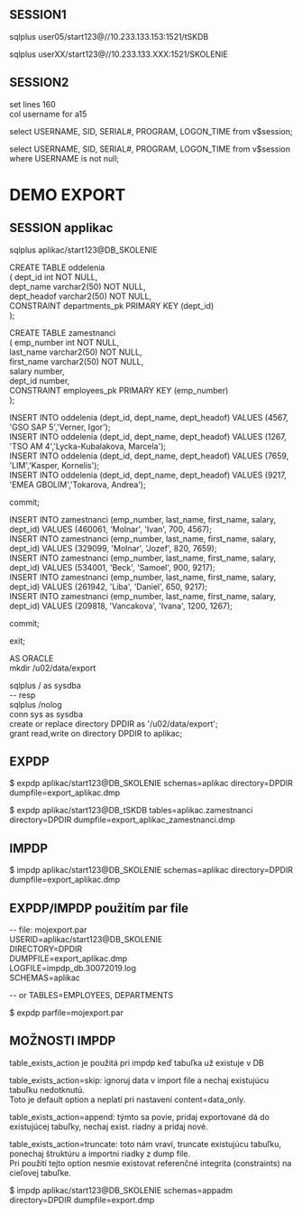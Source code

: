 ## SESSION1
sqlplus user05/start123@//10.233.133.153:1521/tSKDB <br />

sqlplus userXX/start123@//10.233.133.XXX:1521/SKOLENIE <br />

## SESSION2
set lines 160 <br />
col username for a15 <br />

select USERNAME, SID, SERIAL#, PROGRAM, LOGON_TIME from v$session;  <br />

select USERNAME, SID, SERIAL#, PROGRAM, LOGON_TIME from v$session where USERNAME is not null;  <br />


# DEMO EXPORT

## SESSION applikac

sqlplus aplikac/start123@DB_SKOLENIE <br />

CREATE TABLE oddelenia <br />
( dept_id int NOT NULL, <br />
  dept_name varchar2(50) NOT NULL, <br />
  dept_headof varchar2(50) NOT NULL, <br />
  CONSTRAINT departments_pk PRIMARY KEY (dept_id) <br />
); <br />


CREATE TABLE zamestnanci <br />
( emp_number int NOT NULL, <br />
  last_name varchar2(50) NOT NULL, <br />
  first_name varchar2(50) NOT NULL, <br />
  salary number, <br />
  dept_id number, <br />
  CONSTRAINT employees_pk PRIMARY KEY (emp_number) <br />
); <br />

 
INSERT INTO oddelenia (dept_id, dept_name, dept_headof) VALUES (4567, 'GSO SAP 5','Verner, Igor'); <br />
INSERT INTO oddelenia (dept_id, dept_name, dept_headof) VALUES (1267, 'TSO AM 4','Lycka-Kubalakova, Marcela'); <br />
INSERT INTO oddelenia (dept_id, dept_name, dept_headof) VALUES (7659, 'LIM','Kasper, Kornelis'); <br />
INSERT INTO oddelenia (dept_id, dept_name, dept_headof) VALUES (9217, 'EMEA GBOLIM','Tokarova, Andrea'); <br />

commit; <br />


INSERT INTO zamestnanci (emp_number, last_name, first_name, salary, dept_id) VALUES (460061, 'Molnar', 'Ivan', 700, 4567); <br />
INSERT INTO zamestnanci (emp_number, last_name, first_name, salary, dept_id) VALUES (329099, 'Molnar', 'Jozef', 820, 7659); <br />
INSERT INTO zamestnanci (emp_number, last_name, first_name, salary, dept_id) VALUES (534001, 'Beck', 'Samoel', 900, 9217); <br />
INSERT INTO zamestnanci (emp_number, last_name, first_name, salary, dept_id) VALUES (261942, 'Liba', 'Daniel', 650, 9217); <br />
INSERT INTO zamestnanci (emp_number, last_name, first_name, salary, dept_id) VALUES (209818, 'Vancakova', 'Ivana', 1200, 1267); <br />

commit; <br />

exit; <br />


AS ORACLE <br />
mkdir /u02/data/export <br />

sqlplus / as sysdba <br />
-- resp <br />
sqlplus /nolog  <br />
conn sys as sysdba <br />
create or replace directory DPDIR as '/u02/data/export'; <br />
grant read,write on directory  DPDIR to aplikac; <br />

## EXPDP
$ expdp aplikac/start123@DB_SKOLENIE schemas=aplikac directory=DPDIR dumpfile=export_aplikac.dmp <br />

$ expdp aplikac/start123@DB_tSKDB tables=aplikac.zamestnanci directory=DPDIR dumpfile=export_aplikac_zamestnanci.dmp <br />

## IMPDP
$ impdp aplikac/start123@DB_SKOLENIE schemas=aplikac directory=DPDIR dumpfile=export_aplikac.dmp <br />

## EXPDP/IMPDP použitím par file 
-- file: mojexport.par  <br />
USERID=aplikac/start123@DB_SKOLENIE <br />
DIRECTORY=DPDIR <br />
DUMPFILE=export_aplikac.dmp <br />
LOGFILE=impdp_db.30072019.log <br />
SCHEMAS=aplikac <br />

-- or TABLES=EMPLOYEES, DEPARTMENTS <br />

$ expdp parfile=mojexport.par <br />

## MOŽNOSTI IMPDP 
table_exists_action je použitá pri impdp keď tabuľka už existuje v DB <br />

table_exists_action=skip: ignoruj data v import file a nechaj existujúcu tabuľku nedotknutú.  <br />
                          Toto je default option a neplatí pri nastavení content=data_only.   <br />

table_exists_action=append: týmto sa povie, pridaj exportované dá do existujúcej tabuľky, nechaj exist. riadny a pridaj nové. <br />

table_exists_action=truncate: toto nám vraví, truncate existujúcu tabuľku, ponechaj štruktúru a importni riadky z dump file.  <br />
                              Pri použití tejto option nesmie existovat referenčné integrita (constraints) na cieľovej tabuľke. <br />


$ impdp aplikac/start123@DB_SKOLENIE schemas=appadm directory=DPDIR dumpfile=export.dmp <br />
